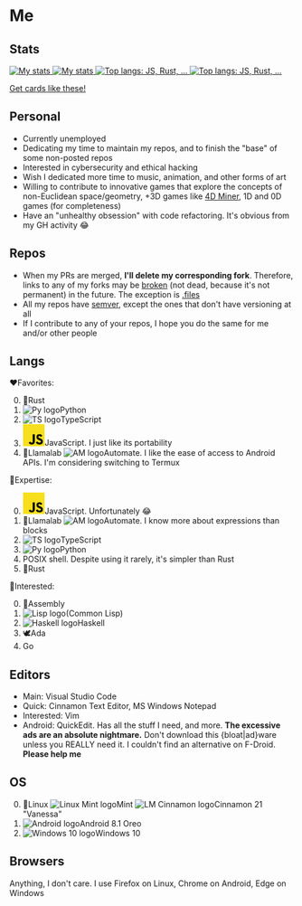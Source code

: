 # Me

## Stats
<a href=https://github.com/Rudxain#gh-light-mode-only>
	<img
		src=https://github-readme-stats.vercel.app/api?username=Rudxain&show_icons=true&hide_rank=true#gh-light-mode-only
		alt='My stats'
		loading=lazy
	>
</a>
<a href=https://github.com/Rudxain#gh-dark-mode-only>
	<img
		src=https://github-readme-stats.vercel.app/api?username=Rudxain&show_icons=true&hide_rank=true&theme=github_dark#gh-dark-mode-only
		alt='My stats'
		loading=lazy
	>
</a>

<a href=https://github.com/Rudxain#gh-light-mode-only>
	<img
		src=https://github-readme-stats.vercel.app/api/top-langs/?username=Rudxain&langs_count=3#gh-light-mode-only
		alt='Top langs: JS, Rust, ...'
		loading=lazy
	>
</a>
<a href=https://github.com/Rudxain#gh-dark-mode-only>
	<img
		src=https://github-readme-stats.vercel.app/api/top-langs/?username=Rudxain&langs_count=3&theme=github_dark#gh-dark-mode-only
		alt='Top langs: JS, Rust, ...'
		loading=lazy
	>
</a>

[Get cards like these!](https://github.com/anuraghazra/github-readme-stats)

## Personal
- Currently unemployed
- Dedicating my time to maintain my repos, and to finish the "base" of some non-posted repos
- Interested in cybersecurity and ethical hacking
- Wish I dedicated more time to music, animation, and other forms of art
- Willing to contribute to innovative games that explore the concepts of non-Euclidean space/geometry, +3D games like [4D Miner](https://mashpoe.com/4d-miner), 1D and 0D games (for completeness)
- Have an "unhealthy obsession" with code refactoring. It's obvious from my GH activity 😂

## Repos
- When my PRs are merged, **I'll delete my corresponding fork**. Therefore, links to any of my forks may be [broken](https://en.wikipedia.org/wiki/Link_rot) (not dead, because it's not permanent) in the future. The exception is [.files](https://github.com/Rudxain/dotfiles)
- All my repos have [semver](https://semver.org), except the ones that don't have versioning at all
- If I contribute to any of your repos, I hope you do the same for me and/or other people

## Langs
❤Favorites:

0. 🦀Rust
1. <img alt='Py logo' src=https://upload.wikimedia.org/wikipedia/commons/c/c3/Python-logo-notext.svg width=8% height=8% loading=lazy>Python
2. <img alt='TS logo' src=https://raw.githubusercontent.com/microsoft/TypeScript-Website/f905e795350720b4a906b00155e95f370734f63c/packages/typescriptlang-org/static/branding/ts-logo-512.svg width=8% height=8% loading=lazy>TypeScript
3. <img alt='JS logo' src=https://raw.githubusercontent.com/voodootikigod/logo.js/1544bdeed6d618a6cfe4f0650d04ab8d9cfa76d9/js.svg width=8% height=8% loading=lazy>JavaScript. I just like its portability
4. 🦙Llamalab <img alt='AM logo' src=https://llamalab.com/img/automate/ic_launcher-128.png width=8% height=8% loading=lazy>Automate. I like the ease of access to Android APIs. I'm considering switching to Termux

🧠Expertise:

0. <img alt='JS logo' src=https://raw.githubusercontent.com/voodootikigod/logo.js/1544bdeed6d618a6cfe4f0650d04ab8d9cfa76d9/js.svg width=8% height=8% loading=lazy>JavaScript. Unfortunately 😂
1. 🦙Llamalab <img alt='AM logo' src=https://llamalab.com/img/automate/ic_launcher-128.png width=8% height=8% loading=lazy>Automate. I know more about expressions than blocks
2. <img alt='TS logo' src=https://raw.githubusercontent.com/microsoft/TypeScript-Website/f905e795350720b4a906b00155e95f370734f63c/packages/typescriptlang-org/static/branding/ts-logo-512.svg width=8% height=8% loading=lazy>TypeScript
3. <img alt='Py logo' src=https://upload.wikimedia.org/wikipedia/commons/c/c3/Python-logo-notext.svg width=8% height=8% loading=lazy>Python
4. POSIX shell. Despite using it rarely, it's simpler than Rust
5. 🦀Rust

👀Interested:

0. 💾Assembly
1. <img alt='Lisp logo' src=https://upload.wikimedia.org/wikipedia/commons/4/48/Lisp_logo.svg width=8% height=8% loading=lazy>(Common Lisp)
2. <img alt='Haskell logo' src=https://evenmere.org/~bts/haskell-logo/logo-0.svg width=8% height=8% loading=lazy>Haskell
4. 🕊Ada
5. Go

## Editors

- Main: Visual Studio Code
- Quick: Cinnamon Text Editor, MS Windows Notepad
- Interested: Vim
- Android: QuickEdit. Has all the stuff I need, and more. **The excessive ads are an absolute nightmare.** Don't download this {bloat|ad}ware unless you REALLY need it. I couldn't find an alternative on F-Droid. **Please help me**

## OS

0. 🐧Linux <img alt='Linux Mint logo' src=https://upload.wikimedia.org/wikipedia/commons/3/3f/Linux_Mint_logo_without_wordmark.svg width=8% height=8% loading=lazy>Mint <img alt='LM Cinnamon logo' src=https://upload.wikimedia.org/wikipedia/commons/5/5a/Cinnamon-logo.svg width=8% height=8% loading=lazy>Cinnamon 21 "Vanessa"
1. <img alt='Android logo' src=https://upload.wikimedia.org/wikipedia/commons/e/e0/Android_robot_%282014-2019%29.svg width=8% height=8% loading=lazy>Android 8.1 Oreo
2. <img alt='Windows 10 logo' src=https://upload.wikimedia.org/wikipedia/commons/4/48/Windows_logo_-_2012_%28dark_blue%29.svg width=8% height=8% loading=lazy>Windows 10

## Browsers

Anything, I don't care. I use Firefox on Linux, Chrome on Android, Edge on Windows

